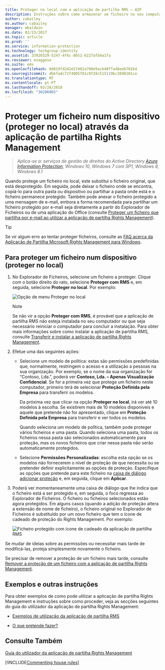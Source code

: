```yaml
---
title: Proteger no local com a aplicação de partilha RMS – AIP
description: Instruções sobre como armazenar um ficheiro no seu computador, num servidor ou noutro dispositivo de armazenamento com segurança.
author: cabailey
ms.author: cabailey
manager: mbaldwin
ms.date: 02/23/2017
ms.topic: article
ms.prod: ''
ms.service: information-protection
ms.technology: techgroup-identity
ms.assetid: 33920329-5247-4f6c-8651-6227afb4a1fa
ms.reviewer: esaggese
ms.suite: ems
ms.openlocfilehash: 0d819fd242e57402a790e9acb40ffa48eeb701b4
ms.sourcegitcommit: dbbfadc72f4005f81c9f28c515119bc3098201ce
ms.translationtype: MT
ms.contentlocale: pt-PT
ms.lasthandoff: 03/28/2018
ms.locfileid: "30206065"
---
```

# <a name="protect-a-file-on-a-device-protect-in-place-by-using-the-rights-management-sharing-application"></a>Proteger um ficheiro num dispositivo (proteger no local) através da aplicação de partilha Rights Management

>*Aplica-se a: serviços de gestão de direitos do Active Directory [Azure Information Protection](https://azure.microsoft.com/pricing/details/information-protection), Windows 10, Windows 7 com SP1, Windows 8, Windows 8.1*

Quando protege um ficheiro no local, este substitui o ficheiro original, que está desprotegido. Em seguida, pode deixar o ficheiro onde se encontra, copiá-lo para outra pasta ou dispositivo ou partilhar a pasta onde está e o ficheiro permanece protegido. Também pode anexar o ficheiro protegido a uma mensagem de e-mail, embora a forma recomendada para partilhar um ficheiro protegido por e-mail seja diretamente a partir do Explorador de Ficheiros ou de uma aplicação do Office (consulte [Proteger um ficheiro que partilha por e-mail ao utilizar a aplicação de partilha Rights Management](sharing-app-protect-by-email.md)).

> [!TIP]
> Se vir algum erro ao tentar proteger ficheiros, consulte as [FAQ acerca da Aplicação de Partilha Microsoft Rights Management para Windows](http://go.microsoft.com/fwlink/?LinkId=303971).

## <a name="to-protect-a-file-on-a-device-protect-in-place"></a>Para proteger um ficheiro num dispositivo (proteger no local)

1.  No Explorador de Ficheiros, selecione um ficheiro a proteger. Clique com o botão direito do rato, selecione **Proteger com RMS** e, em seguida, selecione **Proteger no local**. Por exemplo:

    ![Opção de menu Proteger no local](../media/ADRMS_MSRMSApp_SP_CompanyDefined.png)

    > [!NOTE]
    > Se não vir a opção **Proteger com RMS**, é provável que a aplicação de partilha RMS não esteja instalada no seu computador ou que seja necessário reiniciar o computador para concluir a instalação. Para obter mais informações sobre como instalar a aplicação de partilha RMS, consulte [Transferir e instalar a aplicação de partilha Rights Management](install-sharing-app.md).

2.  Efetue uma das seguintes ações:

    -   Selecione um modelo de política: estas são permissões predefinidas que, normalmente, restringem o acesso e a utilização a pessoas na sua organização. Por exemplo, se o nome da sua organização for “Contoso, Lda.”, poderá ver **Contoso, Lda. – Apenas Visualização Confidencial**. Se for a primeira vez que protege um ficheiro neste computador, primeiro terá de selecionar **Proteção Definida pela Empresa** para transferir os modelos.

        Da próxima vez que clicar na opção **Proteger no local**, irá ver até 10 modelos à escolha. Se existirem mais de 10 modelos disponíveis e aquele que pretende não for apresentado, clique em **Proteção Definida pela Empresa** para transferir e ver todos os modelos.

        Quando seleciona um modelo de política, também pode proteger vários ficheiros e uma pasta. Quando seleciona uma pasta, todos os ficheiros nessa pasta são selecionados automaticamente para proteção, mas os novos ficheiros que criar nessa pasta não serão automaticamente protegidos.

    -   Selecione **Permissões Personalizadas**: escolha esta opção se os modelos não fornecerem o nível de proteção de que necessita ou se pretender definir explicitamente as opções de proteção. Especifique as opções que pretende para este ficheiro na [caixa de diálogo adicionar proteção](sharing-app-dialog-box.md) e, em seguida, clique em **Aplicar**.

3.  Poderá ver momentaneamente uma caixa de diálogo que lhe indica que o ficheiro está a ser protegido e, em seguida, o foco regressa ao Explorador de Ficheiros. O ficheiro ou ficheiros selecionados estão agora protegidos. Em alguns casos (quando a adição de proteção altera a extensão de nome de ficheiro), o ficheiro original no Explorador de Ficheiros é substituído por um novo ficheiro que tem o ícone de cadeado de proteção do Rights Management. Por exemplo:

    ![Ficheiro protegido com ícone de cadeado da aplicação de partilha RMS](../media/ADRMS_MSRMSApp_Pfile.png)

Se mudar de ideias sobre as permissões ou necessitar mais tarde de modificá-las, proteja simplesmente novamente o ficheiro.

Se precisar de remover a proteção de um ficheiro mais tarde, consulte [Remover a proteção de um ficheiro com a aplicação de partilha Rights Management](sharing-app-remove-protection.md).

## <a name="examples-and-other-instructions"></a>Exemplos e outras instruções
Para obter exemplos de como pode utilizar a aplicação de partilha Rights Management e instruções sobre como proceder, veja as secções seguintes do guia do utilizador da aplicação de partilha Rights Management:

-   [Exemplos de utilização da aplicação de partilha RMS](sharing-app-user-guide.md#examples-for-using-the-rms-sharing-application)

-   [O que pretende fazer?](sharing-app-user-guide.md#what-do-you-want-to-do)

## <a name="see-also"></a>Consulte Também
[Guia do utilizador da aplicação de partilha Rights Management](sharing-app-user-guide.md)

[!INCLUDE[Commenting house rules](../includes/houserules.md)]